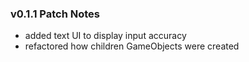 ### v0.1.1 Patch Notes 
* added text UI to display input accuracy
* refactored how children GameObjects were created
